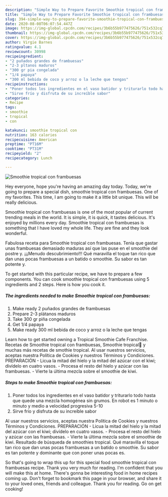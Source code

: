 ```yaml
---
description: "Simple Way to Prepare Favorite Smoothie tropical con frambuesas"
title: "Simple Way to Prepare Favorite Smoothie tropical con frambuesas"
slug: 394-simple-way-to-prepare-favorite-smoothie-tropical-con-frambuesas
date: 2020-08-08T06:07:54.447Z
image: https://img-global.cpcdn.com/recipes/3b6b55b977475626/751x532cq70/smoothie-tropical-con-frambuesas-foto-principal.jpg
thumbnail: https://img-global.cpcdn.com/recipes/3b6b55b977475626/751x532cq70/smoothie-tropical-con-frambuesas-foto-principal.jpg
cover: https://img-global.cpcdn.com/recipes/3b6b55b977475626/751x532cq70/smoothie-tropical-con-frambuesas-foto-principal.jpg
author: Virgie Barnes
ratingvalue: 4.1
reviewcount: 30998
recipeingredient:
- "2 puñados grandes de frambuesas"
- "2-3 pltanos maduros"
- "300 gr pia congelada"
- "1/4 papaya"
- "300 ml bebida de coco y arroz o la leche que tengas"
recipeinstructions:
- "Poner todos los ingredientes en el vaso batidor y triturarlo todo hasta que quede una mezcla homogénea sin grumos. En robot es 1 minuto o minuto y medio a velocidad progresiva 5-10"
- "Sirve frío y disfruta de su increíble sabor"
categories:
- Recipe
tags:
- smoothie
- tropical
- con

katakunci: smoothie tropical con 
nutrition: 163 calories
recipecuisine: American
preptime: "PT16M"
cooktime: "PT31M"
recipeyield: "2"
recipecategory: Lunch

---
```



![Smoothie tropical con frambuesas](https://img-global.cpcdn.com/recipes/3b6b55b977475626/751x532cq70/smoothie-tropical-con-frambuesas-foto-principal.jpg)

Hey everyone, hope you're having an amazing day today. Today, we're going to prepare a special dish, smoothie tropical con frambuesas. One of my favorites. This time, I am going to make it a little bit unique. This will be really delicious.

Smoothie tropical con frambuesas is one of the most popular of current trending meals in the world. It is simple, it is quick, it tastes delicious. It's enjoyed by millions every day. Smoothie tropical con frambuesas is something that I have loved my whole life. They are fine and they look wonderful.

Fabulosa receta para Smoothie tropical con frambuesas. Tenía que gastar unas frambuesas demasiado maduras así que las puse en el smoothie del postre y. ¡¡¡Menudo descubrimiento!!! Qué maravilla el toque tan rico que dan unas pocas frambuesas a un batido o smoothie. Su sabor es tan potente y.


To get started with this particular recipe, we have to prepare a few components. You can cook smoothie tropical con frambuesas using 5 ingredients and 2 steps. Here is how you cook it.

<!--inarticleads1-->

##### The ingredients needed to make Smoothie tropical con frambuesas:

1. Make ready 2 puñados grandes de frambuesas
1. Prepare 2-3 plátanos maduros
1. Take 300 gr piña congelada
1. Get 1/4 papaya
1. Make ready 300 ml bebida de coco y arroz o la leche que tengas


Learn how to get started owning a Tropical Smoothie Cafe Franchise. Recetas de Smoothie tropical con frambuesas, Smoothie tropical🌴 y muchas más recetas de smothie tropical. Al usar nuestros servicios, aceptas nuestra Política de Cookies y nuestros Términos y Condiciones. PREPARACIÓN - Licua la mitad del hielo y la mitad del azúcar con el kiwi; divídelo en cuatro vasos. - Procesa el resto del hielo y azúcar con las frambuesas. - Vierte la última mezcla sobre el smoothie de kiwi. 

<!--inarticleads2-->

##### Steps to make Smoothie tropical con frambuesas:

1. Poner todos los ingredientes en el vaso batidor y triturarlo todo hasta que quede una mezcla homogénea sin grumos. En robot es 1 minuto o minuto y medio a velocidad progresiva 5-10
1. Sirve frío y disfruta de su increíble sabor


Al usar nuestros servicios, aceptas nuestra Política de Cookies y nuestros Términos y Condiciones. PREPARACIÓN - Licua la mitad del hielo y la mitad del azúcar con el kiwi; divídelo en cuatro vasos. - Procesa el resto del hielo y azúcar con las frambuesas. - Vierte la última mezcla sobre el smoothie de kiwi. Resultado de búsqueda de smoothies tropical. Qué maravilla el toque tan rico que dan unas pocas frambuesas a un batido o smoothie. Su sabor es tan potente y dominante que con poner unas pocas es. 

So that's going to wrap this up for this special food smoothie tropical con frambuesas recipe. Thank you very much for reading. I'm confident that you will make this at home. There's gonna be interesting food in home recipes coming up. Don't forget to bookmark this page in your browser, and share it to your loved ones, friends and colleague. Thank you for reading. Go on get cooking!
